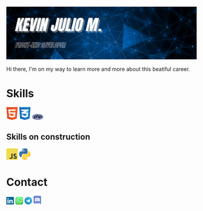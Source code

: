 <img src="img/kevin_banner.jpg"><br>

<p>Hi there, I'm on my way to learn more and more about this beatiful career.</p>

<h1>Skills</h1>
<code><img width="30px" src="img/html-1.svg" name="HTML"></code> 
<code><img width="30px" src="img/css-3.svg" name="CSS"></code>
<code><img width="30px" src="img/php-1.svg" name="PHP"></code>

<h2>Skills on construction</h2>
<code><img width="30px" src="img/logo-javascript.svg" name="JAVASCRIPT"></code>
<code><img width="30px" src="img/python-5.svg" name="PYTHON"></code>

<h1>Contact</h1>
<code><a href=""><img width="20px" src="img/linkedin-icon-2.svg" name="Linkedin"></a></code>
<code><a href=""><img width="20px" src="img/whatsapp-icon.svg" name="Whatsapp"></a></code>
<code><a href=""><img width="20px" src="img/telegram.svg" name="Telegram"></a></code>
<code><a href=""><img width="20px" src="img/discord.svg" name="Discord"></a></code>
